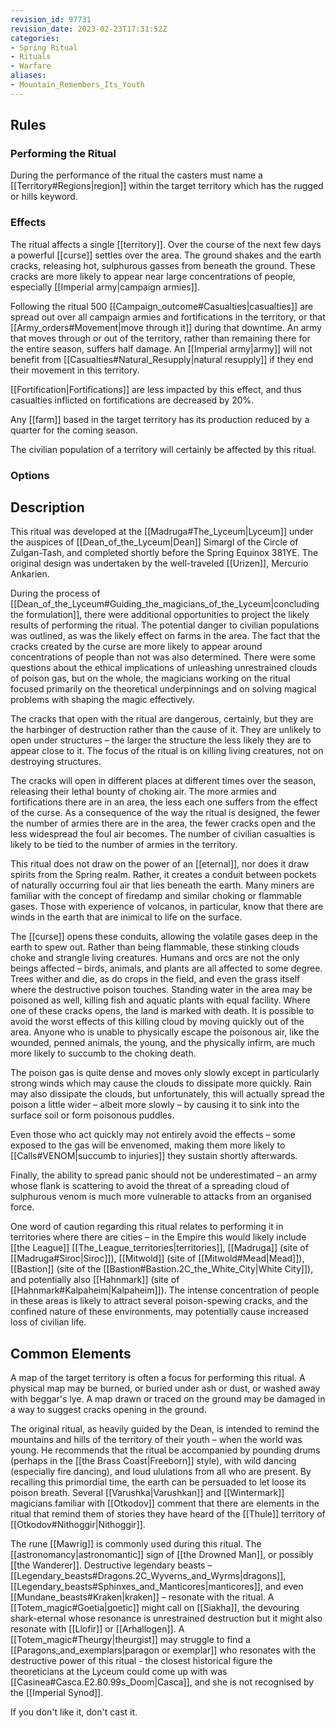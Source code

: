 ```yaml
---
revision_id: 97731
revision_date: 2023-02-23T17:31:52Z
categories:
- Spring Ritual
- Rituals
- Warfare
aliases:
- Mountain_Remembers_Its_Youth
---
```



## Rules

### Performing the Ritual
 

 

During the performance of the ritual the casters must name a [[Territory#Regions|region]] within the target territory which has the rugged or hills keyword. 



### Effects
The ritual affects a single [[territory]]. Over the course of the next few days a powerful [[curse]] settles over the area. The ground shakes and the earth cracks, releasing hot, sulphurous gasses from beneath the ground. These cracks are more likely to appear near large concentrations of people, especially [[Imperial army|campaign armies]].

Following the ritual 500 [[Campaign_outcome#Casualties|casualties]] are spread out over all campaign armies and fortifications in the territory, or that [[Army_orders#Movement|move through it]] during that downtime. An army that moves through or out of the territory, rather than remaining there for the entire season, suffers half damage. An [[Imperial army|army]] will not benefit from [[Casualties#Natural_Resupply|natural resupply]] if they end their movement in this territory.

[[Fortification|Fortifications]] are less impacted by this effect, and thus casualties inflicted on fortifications are decreased by 20%.

Any [[farm]] based in the target territory has its production reduced by a quarter for the coming season. 

The civilian population of a territory will certainly be affected by this ritual.



### Options


## Description
This ritual was developed at the [[Madruga#The_Lyceum|Lyceum]] under the auspices of [[Dean_of_the_Lyceum|Dean]] Simargl of the Circle of Zulgan-Tash, and completed shortly before the Spring Equinox 381YE. The original design was undertaken by the well-traveled [[Urizen]], Mercurio Ankarien.

During the process of [[Dean_of_the_Lyceum#Guiding_the_magicians_of_the_Lyceum|concluding the formulation]], there were additional opportunities to project the likely results of performing the ritual. The potential danger to civilian populations was outlined, as was the likely effect on farms in the area. The fact that the cracks created by the curse are more likely to appear around concentrations of people than not was also determined. There were some questions about the ethical implications of unleashing unrestrained clouds of poison gas, but on the whole, the magicians working on the ritual focused primarily on the theoretical underpinnings and on solving magical problems with shaping the magic effectively.

The cracks that open with the ritual are dangerous, certainly, but they are the harbinger of destruction rather than the cause of it. They are unlikely to open under structures – the larger the structure the less likely they are to appear close to it. The focus of the ritual is on killing living creatures, not on destroying structures.

The cracks will open in different places at different times over the season, releasing their lethal bounty of choking air. The more armies and fortifications there are in an area, the less each one suffers from the effect of the curse. As a consequence of the way the ritual is designed, the fewer the number of armies there are in the area, the fewer cracks open and the less widespread the foul air becomes. The number of civilian casualties is likely to be tied to the number of armies in the territory.

This ritual does not draw on the power of an [[eternal]], nor does it draw spirits from the Spring realm. Rather, it creates a conduit between pockets of naturally occurring foul air that lies beneath the earth. Many miners are familiar with the concept of firedamp and similar choking or flammable gases. Those with experience of volcanos, in particular, know that there are winds in the earth that are inimical to life on the surface.

The [[curse]] opens these conduits, allowing the volatile gases deep in the earth to spew out. Rather than being flammable, these stinking clouds choke and strangle living creatures. Humans and orcs are not the only beings affected – birds, animals, and plants are all affected to some degree. Trees wither and die, as do crops in the field, and even the grass itself where the destructive poison touches. Standing water in the area may be poisoned as well, killing fish and aquatic plants with equal facility. Where one of these cracks opens, the land is marked with death.
It is possible to avoid the worst effects of this killing cloud by moving quickly out of the area. Anyone who is unable to physically escape the poisonous air, like the wounded, penned animals, the young, and the physically infirm, are much more likely to succumb to the choking death. 

The poison gas is quite dense and moves only slowly except in particularly strong winds which may cause the clouds to dissipate more quickly. Rain may also dissipate the clouds, but unfortunately, this will actually spread the poison a little wider – albeit more slowly – by causing it to sink into the surface soil or form poisonous puddles.

Even those who act quickly may not entirely avoid the effects – some exposed to the gas will be envenomed, making them more likely to [[Calls#VENOM|succumb to injuries]] they sustain shortly afterwards.

Finally, the ability to spread panic should not be underestimated – an army whose flank is scattering to avoid the threat of a spreading cloud of sulphurous venom is much more vulnerable to attacks from an organised force.

One word of caution regarding this ritual relates to performing it in territories where there are cities – in the Empire this would likely include [[the League]] [[The_League_territories|territories]], [[Madruga]] (site of [[Madruga#Siroc|Siroc]]), [[Mitwold]] (site of [[Mitwold#Mead|Mead]]), [[Bastion]] (site of the [[Bastion#Bastion.2C_the_White_City|White City]]), and potentially also [[Hahnmark]] (site of [[Hahnmark#Kalpaheim|Kalpaheim]]). The intense concentration of people in these areas is likely to attract several poison-spewing cracks, and the confined nature of these environments, may potentially cause increased loss of civilian life.  


## Common Elements
A map of the target territory is often a focus for performing this ritual. A physical map may be burned, or buried under ash or dust, or washed away with beggar's lye. A map drawn or traced on the ground may be damaged in a way to suggest cracks opening in the ground. 

The original ritual, as heavily guided by the Dean, is intended to remind the mountains and hills of the territory of their youth – when the world was young. He recommends that the ritual be accompanied by pounding drums (perhaps in the [[the Brass Coast|Freeborn]] style), with wild dancing (especially fire dancing), and loud ululations from all who are present. By recalling this primordial time, the earth can be persuaded to let loose its poison breath. Several [[Varushka|Varushkan]] and [[Wintermark]] magicians familiar with [[Otkodov]] comment that there are elements in the ritual that remind them of stories they have heard of the [[Thule]] territory of [[Otkodov#Nithoggir|Nithoggir]].

The rune [[Mawrig]] is commonly used during this ritual. The [[astronomancy|astronomantic]] sign of [[the Drowned Man]], or possibly [[the Wanderer]].  Destructive legendary beasts – [[Legendary_beasts#Dragons.2C_Wyverns_and_Wyrms|dragons]], [[Legendary_beasts#Sphinxes_and_Manticores|manticores]], and even [[Mundane_beasts#Kraken|kraken]] – resonate with the ritual. A [[Totem_magic#Goetia|goetic]] might call on [[Siakha]], the devouring shark-eternal whose resonance is unrestrained destruction but it might also resonate with [[Llofir]] or [[Arhallogen]]. A [[Totem_magic#Theurgy|theurgist]] may struggle to find a [[Paragons_and_exemplars|paragon or exemplar]] who resonates with the destructive power of this ritual - the closest historical figure the theoreticians at the Lyceum could come up with was [[Casinea#Casca.E2.80.99s_Doom|Casca]], and she is not recognised by the [[Imperial Synod]].


If you don't like it, don't cast it.



